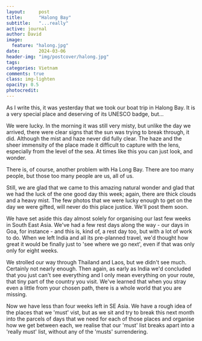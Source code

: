 ```yaml
---
layout:     post
title:      "Halong Bay"
subtitle:   "...really"
active: journal
author: David
image:
  feature: "halong.jpg"
date:       2024-03-06
header-img: "img/postcover/halong.jpg"
tags: 
categories: Vietnam
comments: true
class: img-lighten 
opacity: 0.5
photocredit:
---
```


As I write this, it was yesterday that we took our boat trip in Halong Bay. It is a very special place and deserving of its UNESCO badge, but...

We were lucky. In the morning it was still very misty, but unlike the day we arrived, there were clear signs that the sun was trying to break through, it did. Although the mist and haze never did fully clear. The haze and the sheer immensity of the place made it difficult to capture with the lens, especially from the level of the sea. At times like this you can just look, and wonder.

There is, of course, another problem with Ha Long Bay. There are too many people, but those too many people are us, all of us.

Still, we are glad that we came to this amazing natural wonder and glad that we had the luck of the one good day this week; again, there are thick clouds and a heavy mist. The few photos that we were lucky enough to get on the day we were gifted, will never do this place justice. We'll post them soon.

We have set aside this day almost solely for organising our last few weeks in South East Asia. We've had a few rest days along the way - our days in Goa, for instance - and this is, kind of, a rest day too, but with a lot of work to do. When we left India and all its pre-planned travel, we'd thought how great it would be finally just to 'see where we go next', even if that was only only for eight weeks.

We strolled our way through Thailand and Laos, but we didn't see much. Certainly not nearly enough. Then again, as early as India we'd concluded that you just can't see everything and I only mean everything on your route, that tiny part of the country you visit. We've learned that when you stray even a little from your chosen path, there is a whole world that you are missing.

Now we have less than four weeks left in SE Asia. We have a rough idea of the places that we 'must' vist, but as we sit and try to break this next month into the parcels of days that we need for each of those places and organise how we get between each, we realise that our 'must' list breaks apart into a 'really must' list, without any of the 'musts' surrendering.








